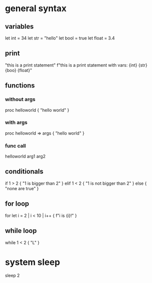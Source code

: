 # general syntax

## variables
let int = 34
let str = "hello"
let bool = true
let float = 3.4

## print
"this is a print statement"
f"this is a print statement with vars: {int} {str} {boo} {float}"

## functions
### without args
proc helloworld {
    "hello world"
}

### with args
proc helloworld => args {
    "hello world"
}

### func call
helloworld arg1 arg2

## conditionals
if 1 > 2 {
    "1 is bigger than 2"
} elif 1 < 2 {
    "1 is not bigger than 2"
} else {
    "none are true"
}

## for loop
for let i = 2 | i < 10 | i++ {
    f"i is {i}!"
}

## while loop
while 1 < 2 {
    "L"
}

# system sleep
sleep 2